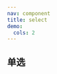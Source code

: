 ```yaml
---
nav: component
title: select
demo:
  cols: 2
---
```

<!-- 通过 code 标签配置 -->
## 单选
<code src="./demo/singleDemo1.tsx"></code>
<code src="./demo/singleDemo2.tsx"></code>


